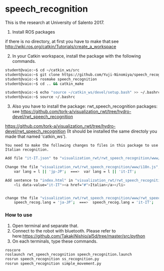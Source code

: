 # speech_recognition
This is the research at University of Salento 2017.

1. Install ROS packages

if there is no directory, at first you have to make that:see http://wiki.ros.org/catkin/Tutorials/create_a_workspace

2. In your Catkin workspace, install the package with the following commands.

```bash
student@vaio:~$ cd ~/catkin_ws/src
student@vaio:~$ git clone https://github.com/Yuji-Ninomiya/speech_recognition.git speech_recognition
student@vaio:~$ rosmake speech_recognition
student@vaio:~$ cd .. && catkin_make
```
```bash
student@vaio:~$ echo "source ~/catkin_ws/devel/setup.bash" >> ~/.bashrc
student@vaio:~$ source ~/.bashrc
```

3. Also you have to install the package:  rwt_speech_recognition packages:  see
	https://github.com/tork-a/visualization_rwt/tree/hydro-devel/rwt_speech_recognition

https://github.com/tork-a/visualization_rwt/tree/hydro-devel/rwt_speech_recognition (It should be installed the same directoly you made that named 'catkin_ws').

	You need to make the following changes to files in this package to use Italian recognition.
```bash
Add file "it-IT.json" to "visualization_rwt/rwt_speech_recognition/www/locale". Please move to there from my repositoly named "speech_recognition/www/locale".

Change the file "visualization_rwt/rwt_speech_recognition/www/i18n.js", line.26
	var lang = l || 'jp-JP';  ===>  var lang = l || 'it-IT';

Add sentence to "index.html" in "visualization_rwt/rwt_speech_recognition/www/", line 28
	<li data-value="it-IT"><a href="#">Italian</a></li>


change the file "visualization_rwt/rwt_speech_recognition/www/rwt_speech_recognition.js", line 46
	speech_recog.lang = 'ja-JP';  ===>  speech_recog.lang = 'it-IT';
```

### How to use

1. Open terminal and separate that.
2. Connect to the robot with bluetooth. Please refer to here:https://github.com/TakakiNishio/al5d/tree/master/src/python
3. On each terminals, type these commands.

```bash
roscore
roslaunch rwt_speech_recognition speech_recognition.launch
rosrun speech_recognition ss_recognition.py
rosrun speech_recognition simple_movement.py
```
